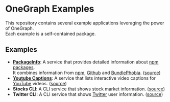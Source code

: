 # OneGraph Examples

This repository contains several example applications leveraging the power of OneGraph.<br>
Each example is a self-contained package.<br>

## Examples

- [**PackageInfo**](https://packageinfo.now.sh): A service that provides detailed information about [npm packages](https://www.npmjs.com).<br>It combines information from [npm](https://www.npmjs.com), [Github](http://github.com) and [BundlePhobia](https://bundlephobia.com). ([source](packageinfo))
- [**Youtube Captions**](https://youtube-captions.now.sh): A service that lists interactive video captions for [YouTube](https://www.youtube.com/) videos. ([source](youtube-captions))
- **Stocks CLI**: A CLI service that shows stock market information. ([source](stocks-cli))
- **Twitter CLI**: A CLI service that shows [Twitter](https://twitter.com) user information. ([source](twitter-cli))
